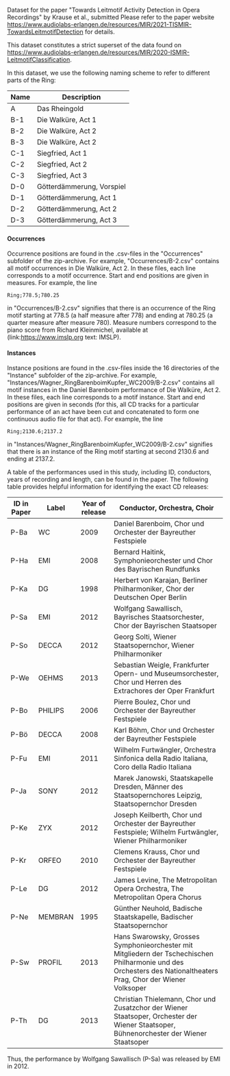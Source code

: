 Dataset for the paper "Towards Leitmotif Activity Detection in Opera Recordings" by Krause et al., submitted
Please refer to the paper website https://www.audiolabs-erlangen.de/resources/MIR/2021-TISMIR-TowardsLeitmotifDetection for details.

This dataset constitutes a strict superset of the data found on https://www.audiolabs-erlangen.de/resources/MIR/2020-ISMIR-LeitmotifClassification.

In this dataset, we use the following naming scheme to refer to different parts of the Ring:

Name | Description
--- | ---
A | Das Rheingold
B-1 | Die Walküre, Act 1
B-2 | Die Walküre, Act 2
B-3 | Die Walküre, Act 2
C-1 | Siegfried, Act 1
C-2 | Siegfried, Act 2
C-3 | Siegfried, Act 3
D-0 | Götterdämmerung, Vorspiel
D-1 | Götterdämmerung, Act 1
D-2 | Götterdämmerung, Act 2
D-3 | Götterdämmerung, Act 3

#### Occurrences

Occurrence positions are found in the .csv-files in the "Occurrences" subfolder of the zip-archive. For example, "Occurrences/B-2.csv" contains all motif occurrences in Die Walküre, Act 2. In these files, each line corresponds to a motif occurrence. Start and end positions are given in measures. For example, the line

```
Ring;778.5;780.25
```

in "Occurrences/B-2.csv" signifies that there is an occurrence of the Ring motif starting at 778.5 (a half measure after 778) and ending at 780.25 (a quarter measure after measure 780). Measure numbers correspond to the piano score from Richard Kleinmichel, available at (link:https://www.imslp.org text: IMSLP).  

#### Instances

Instance positions are found in the .csv-files inside the 16 directories of the "Instance" subfolder of the zip-archive. For example, "Instances/Wagner_RingBarenboimKupfer_WC2009/B-2.csv" contains all motif instances in the Daniel Barenboim performance of Die Walküre, Act 2. In these files, each line corresponds to a motif instance. Start and end positions are given in seconds (for this, all CD tracks for a particular performance of an act have been cut and concatenated to form one continuous audio file for that act). For example, the line

```
Ring;2130.6;2137.2
```

in "Instances/Wagner_RingBarenboimKupfer_WC2009/B-2.csv" signifies that there is an instance of the Ring motif starting at second 2130.6 and ending at 2137.2.

A table of the performances used in this study, including ID, conductors, years of recording and length, can be found in the paper. The following table provides helpful information for identifying the exact CD releases:

ID in Paper | Label | Year of release | Conductor, Orchestra, Choir
--- | --- | --- | ---
P-Ba | WC | 2009 | Daniel Barenboim, Chor und Orchester der Bayreuther Festspiele
P-Ha | EMI | 2008 | Bernard Haitink, Symphonieorchester und Chor des Bayrischen Rundfunks
P-Ka | DG | 1998 | Herbert von Karajan, Berliner Philharmoniker, Chor der Deutschen Oper Berlin
P-Sa | EMI | 2012 | Wolfgang Sawallisch, Bayrisches Staatsorchester, Chor der Bayrischen Staatsoper
P-So | DECCA | 2012 | Georg Solti, Wiener Staatsopernchor, Wiener Philharmoniker
P-We | OEHMS | 2013 | Sebastian Weigle, Frankfurter Opern- und Museumsorchester, Chor und Herren des Extrachores der Oper Frankfurt
P-Bo | PHILIPS | 2006 | Pierre Boulez, Chor und Orchester der Bayreuther Festspiele
P-Bö | DECCA | 2008 | Karl Böhm, Chor und Orchester der Bayreuther Festspiele
P-Fu | EMI | 2011 | Wilhelm Furtwängler, Orchestra Sinfonica della Radio Italiana, Coro della Radio Italiana
P-Ja | SONY | 2012 | Marek Janowski, Staatskapelle Dresden, Männer des Staatsopernchores Leipzig, Staatsopernchor Dresden
P-Ke | ZYX | 2012 | Joseph Keilberth, Chor und Orchester der Bayreuther Festspiele; Wilhelm Furtwängler, Wiener Philharmoniker
P-Kr | ORFEO | 2010 | Clemens Krauss, Chor und Orchester der Bayreuther Festspiele
P-Le | DG | 2012 | James Levine, The Metropolitan Opera Orchestra, The Metropolitan Opera Chorus
P-Ne | MEMBRAN | 1995 | Günther Neuhold, Badische Staatskapelle, Badischer Staatsopernchor
P-Sw | PROFIL | 2013 | Hans Swarowsky, Grosses Symphonieorchester mit Mitgliedern der Tschechischen Philharmonie und des Orchesters des Nationaltheaters Prag, Chor der Wiener Volksoper
P-Th | DG | 2013 | Christian Thielemann, Chor und Zusatzchor der Wiener Staatsoper, Orchester der Wiener Staatsoper, Bühnenorchester der Wiener Staatsoper

Thus, the performance by Wolfgang Sawallisch (P-Sa) was released by EMI in 2012.
